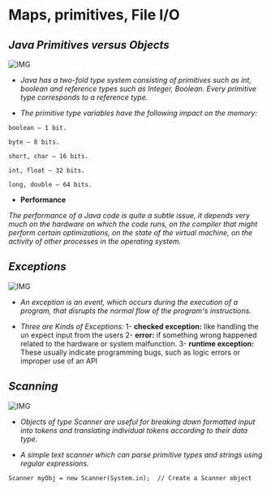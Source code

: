 # **Maps, primitives, File I/O**

## ***Java Primitives versus Objects***

![IMG](https://cdn.ttgtmedia.com/rms/onlineImages/server_side-java_primitive_types-f_mobile.png)


* *Java has a two-fold type system consisting of primitives such as int, boolean and reference types such as Integer, Boolean. Every primitive type corresponds to a reference type.*

* *The primitive type variables have the following impact on the memory:*

```
boolean – 1 bit.

byte – 8 bits.

short, char – 16 bits.

int, float – 32 bits.

long, double – 64 bits.
```

* **Performance**

*The performance of a Java code is quite a subtle issue, it depends very much on the hardware on which the code runs, on the compiler that might perform certain optimizations, on the state of the virtual machine, on the activity of other processes in the operating system.*



## ***Exceptions***

![IMG](https://static.javatpoint.com/core/images/types-of-exception-in-java.png)


* *An exception is an event, which occurs during the execution of a program, that disrupts the normal flow of the program's instructions.*

* *Three are Kinds of Exceptions:*
1- **checked exception:** like handling the un expect input from the users
2- **error:** if something wrong happened related to the hardware or system malfunction.
3- **runtime exception:** These usually indicate programming bugs, such as logic errors or improper use of an API

## ***Scanning***

![IMG](https://www.sitesbay.com/java/images/scanner-class-in-java.png)

* *Objects of type Scanner are useful for breaking down formatted input into tokens and translating individual tokens according to their data type.*

* *A simple text scanner which can parse primitive types and strings using regular expressions.*

```
Scanner myObj = new Scanner(System.in);  // Create a Scanner object
```
